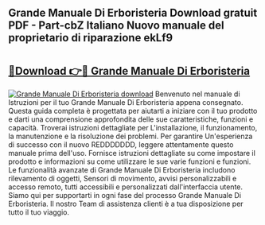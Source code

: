 ## Grande Manuale Di Erboristeria Download gratuit PDF - Part-cbZ Italiano Nuovo manuale del proprietario di riparazione ekLf9

# <h2><a href="http://dfdy5f2.blite.top/?on=Grande+Manuale+Di+Erboristeria">🔗Download 👉🔴 Grande Manuale Di Erboristeria</a></h2>

[![Grande Manuale Di Erboristeria download](https://i.imgur.com/lujVjoI.png)](http://dfdy5f2.blite.top/?on=Grande+Manuale+Di+Erboristeria)
Benvenuto nel manuale di Istruzioni per il tuo Grande Manuale Di Erboristeria appena consegnato. Questa guida completa è progettata per aiutarti a iniziare con il tuo prodotto e darti una comprensione approfondita delle sue caratteristiche, funzioni e capacità. Troverai istruzioni dettagliate per L'installazione, il funzionamento, la manutenzione e la risoluzione dei problemi. Per garantire Un'esperienza di successo con il nuovo REDDDDDDD, leggere attentamente questo manuale prima dell'uso. Fornisce istruzioni dettagliate su come impostare il prodotto e informazioni su come utilizzare le sue varie funzioni e funzioni. Le funzionalità avanzate di Grande Manuale Di Erboristeria includono rilevamento di oggetti, Sensori di movimento, avvisi personalizzabili e accesso remoto, tutti accessibili e personalizzati dall'interfaccia utente. Siamo qui per supportarti in ogni fase del processo Grande Manuale Di Erboristeria. Il nostro Team di assistenza clienti è a tua disposizione per tutto il tuo viaggio.
